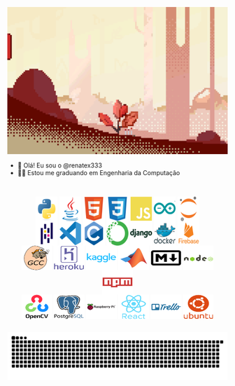 ![Renato-Gris](src/gris.gif)
<!--- 
![Renato-Samurai](src/samurai.gif)
![Renato-Witcher](src/img1.jpg)
![Renato-Kukri](src/img2.jpg)
--->
- 👋 Olá! Eu sou o @renatex333
- 👨‍🎓 Estou me graduando em Engenharia da Computação

<!-- Meu Perfil no LinkedIn &rarr;
<a href="www.linkedin.com/in/renato-laffranchi-falcao">
  <img alt="Renato-LinkedIn" height="24" width="30" src="https://raw.githubusercontent.com/devicons/devicon/master/icons/linkedin/linkedin-original.svg">
</a> -->

##

<!---
Referência para os ícones: https://github.com/devicons/devicon/tree/master/icons
--->

<div align="center"><br>
  <img align="center" alt="Renato-Python" height="56" width="50" src="https://raw.githubusercontent.com/devicons/devicon/master/icons/python/python-original.svg">
  <img align="center" alt="Renato-Java" height="56" width="50" src="https://raw.githubusercontent.com/devicons/devicon/master/icons/java/java-original.svg">
  <img align="center" alt="Renato-HTML" height="56" width="50" src="https://raw.githubusercontent.com/devicons/devicon/master/icons/html5/html5-original.svg">
  <img align="center" alt="Renato-CSS" height="56" width="50" src="https://raw.githubusercontent.com/devicons/devicon/master/icons/css3/css3-original.svg">
  <img align="center" alt="Renato-Js" height="56" width="50" src="https://raw.githubusercontent.com/devicons/devicon/master/icons/javascript/javascript-plain.svg">   <img align="center" alt="Renato-Arduino" height="56" width="50" src="https://raw.githubusercontent.com/devicons/devicon/master/icons/arduino/arduino-original.svg"> 
  <img align="center" alt="Renato-Jupyter" height="56" width="50" src="https://raw.githubusercontent.com/devicons/devicon/master/icons/jupyter/jupyter-original.svg">
  
  <br>
  
  <img align="center" alt="Renato-Pandas" height="56" width="50" src="https://raw.githubusercontent.com/devicons/devicon/master/icons/pandas/pandas-original.svg">
  <img align="center" alt="Renato-VSCode" height="56" width="50" src="https://raw.githubusercontent.com/devicons/devicon/master/icons/vscode/vscode-original.svg">
  <img align="center" alt="Renato-C" height="56" width="50" src="https://raw.githubusercontent.com/devicons/devicon/master/icons/c/c-original.svg">
  <img align="center" alt="Renato-Anaconda" height="56" width="50" src="https://raw.githubusercontent.com/devicons/devicon/master/icons/anaconda/anaconda-original.svg">
  <img align="center" alt="Renato-Django" height="56" width="50" src="https://raw.githubusercontent.com/devicons/devicon/master/icons/django/django-plain-wordmark.svg">
  <img align="center" alt="Renato-Docker" height="56" width="50" src="https://raw.githubusercontent.com/devicons/devicon/master/icons/docker/docker-original-wordmark.svg">
  <img align="center" alt="Renato-Firebase" height="56" width="50" src="https://raw.githubusercontent.com/devicons/devicon/master/icons/firebase/firebase-plain-wordmark.svg">
  
  <br>
  
  <img align="center" alt="Renato-GCC" height="56" width="70" src="https://raw.githubusercontent.com/devicons/devicon/master/icons/gcc/gcc-original.svg">
  <img align="center" alt="Renato-Heroku" height="56" width="70" src="https://raw.githubusercontent.com/devicons/devicon/master/icons/heroku/heroku-original-wordmark.svg">
  <img align="center" alt="Renato-Kaggle" height="56" width="70" src="https://raw.githubusercontent.com/devicons/devicon/master/icons/kaggle/kaggle-original-wordmark.svg">
  <img align="center" alt="Renato-MatLab" height="56" width="70" src="https://raw.githubusercontent.com/devicons/devicon/master/icons/matlab/matlab-original.svg">
  <img align="center" alt="Renato-Markdown" height="56" width="70" src="https://raw.githubusercontent.com/devicons/devicon/master/icons/markdown/markdown-original.svg">
  <img align="center" alt="Renato-NodeJs" height="56" width="70" src="https://raw.githubusercontent.com/devicons/devicon/master/icons/nodejs/nodejs-original-wordmark.svg">
  <img align="center" alt="Renato-NPM" height="56" width="70" src="https://raw.githubusercontent.com/devicons/devicon/master/icons/npm/npm-original-wordmark.svg">
  
  <br>
  
  <img align="center" alt="Renato-OpenCV" height="56" width="70" src="https://raw.githubusercontent.com/devicons/devicon/master/icons/opencv/opencv-original-wordmark.svg">
  <img align="center" alt="Renato-PostgresSQL" height="56" width="70" src="https://raw.githubusercontent.com/devicons/devicon/master/icons/postgresql/postgresql-original-wordmark.svg">
  <img align="center" alt="Renato-RaspberryPi" height="56" width="70" src="https://raw.githubusercontent.com/devicons/devicon/master/icons/raspberrypi/raspberrypi-original-wordmark.svg">
  <img align="center" alt="Renato-React" height="56" width="70" src="https://raw.githubusercontent.com/devicons/devicon/master/icons/react/react-original-wordmark.svg">
  <img align="center" alt="Renato-Trello" height="56" width="70" src="https://raw.githubusercontent.com/devicons/devicon/master/icons/trello/trello-plain-wordmark.svg">
  <img align="center" alt="Renato-Ubuntu" height="56" width="70" src="https://raw.githubusercontent.com/devicons/devicon/master/icons/ubuntu/ubuntu-plain-wordmark.svg">
</div>
    
##

![Snake animation](https://github.com/renatex333/renatex333/blob/output/github-contribution-grid-snake.svg)
